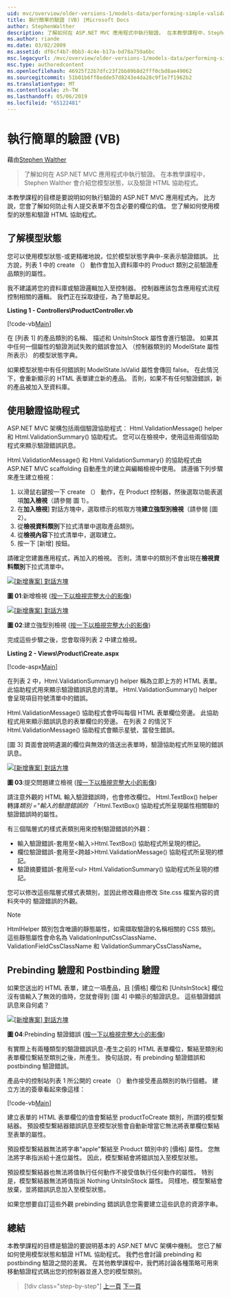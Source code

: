 ```yaml
---
uid: mvc/overview/older-versions-1/models-data/performing-simple-validation-vb
title: 執行簡單的驗證 (VB) |Microsoft Docs
author: StephenWalther
description: 了解如何在 ASP.NET MVC 應用程式中執行驗證。 在本教學課程中，Stephen Walther 會介紹您至模型狀態，並驗證 HTML 協助程式...
ms.author: riande
ms.date: 03/02/2009
ms.assetid: df6cf4b7-0bb3-4c4e-b17a-bd78a759a6bc
msc.legacyurl: /mvc/overview/older-versions-1/models-data/performing-simple-validation-vb
msc.type: authoredcontent
ms.openlocfilehash: 46925f22b7dfc23f2bb89b8d2fff0cbd8ae49062
ms.sourcegitcommit: 51b01b6ff8edde57d8243e4da28c9f1e7f1962b2
ms.translationtype: MT
ms.contentlocale: zh-TW
ms.lasthandoff: 05/06/2019
ms.locfileid: "65122481"
---
```

# <a name="performing-simple-validation-vb"></a>執行簡單的驗證 (VB)

藉由[Stephen Walther](https://github.com/StephenWalther)

> 了解如何在 ASP.NET MVC 應用程式中執行驗證。 在本教學課程中，Stephen Walther 會介紹您模型狀態，以及驗證 HTML 協助程式。

本教學課程的目標是要說明如何執行驗證的 ASP.NET MVC 應用程式內。 比方說，您會了解如何防止有人提交表單不包含必要的欄位的值。 您了解如何使用模型的狀態和驗證 HTML 協助程式。

## <a name="understanding-model-state"></a>了解模型狀態

您可以使用模型狀態-或更精確地說，位於模型狀態字典中-來表示驗證錯誤。 比方說，列表 1 中的 create （） 動作會加入資料庫中的 Product 類別之前驗證產品類別的屬性。

我不建議將您的資料庫或驗證邏輯加入至控制器。 控制器應該包含應用程式流程控制相關的邏輯。 我們正在採取捷徑，為了簡單起見。

**Listing 1 - Controllers\ProductController.vb**

[!code-vb[Main](performing-simple-validation-vb/samples/sample1.vb)]

在 [列表 1] 的產品類別的名稱、 描述和 UnitsInStock 屬性會進行驗證。 如果其中任何一個屬性的驗證測試失敗的錯誤會加入 （控制器類別的 ModelState 屬性所表示） 的模型狀態字典。

如果模型狀態中有任何錯誤則 ModelState.IsValid 屬性會傳回 false。 在此情況下，會重新顯示的 HTML 表單建立新的產品。 否則，如果不有任何驗證錯誤，新的產品被加入至資料庫。

## <a name="using-the-validation-helpers"></a>使用驗證協助程式

ASP.NET MVC 架構包括兩個驗證協助程式： Html.ValidationMessage() helper 和 Html.ValidationSummary() 協助程式。 您可以在檢視中，使用這些兩個協助程式來顯示驗證錯誤訊息。

Html.ValidationMessage() 和 Html.ValidationSummary() 的協助程式由 ASP.NET MVC scaffolding 自動產生的建立與編輯檢視中使用。 請遵循下列步驟來產生建立檢視：

1. 以滑鼠右鍵按一下 create （） 動作，在 Product 控制器，然後選取功能表選項**加入檢視**（請參閱 圖 1）。
2. 在**加入檢視**] 對話方塊中，選取標示的核取方塊**建立強型別檢視**（請參閱 [圖 2）。
3. 從**檢視資料類別**下拉式清單中選取產品類別。
4. 從**檢視內容**下拉式清單中，選取建立。
5. 按一下 [新增] 按鈕。

請確定您建置應用程式，再加入的檢視。 否則，清單中的類別不會出現在**檢視資料類別**下拉式清單中。

[![[新增專案] 對話方塊](performing-simple-validation-vb/_static/image1.jpg)](performing-simple-validation-vb/_static/image1.png)

**圖 01**:新增檢視 ([按一下以檢視完整大小的影像](performing-simple-validation-vb/_static/image2.png))

[![[新增專案] 對話方塊](performing-simple-validation-vb/_static/image2.jpg)](performing-simple-validation-vb/_static/image3.png)

**圖 02**:建立強型別檢視 ([按一下以檢視完整大小的影像](performing-simple-validation-vb/_static/image4.png))

完成這些步驟之後，您會取得列表 2 中建立檢視。

**Listing 2 - Views\Product\Create.aspx**

[!code-aspx[Main](performing-simple-validation-vb/samples/sample2.aspx)]

在列表 2 中，Html.ValidationSummary() helper 稱為立即上方的 HTML 表單。 此協助程式用來顯示驗證錯誤訊息的清單。 Html.ValidationSummary() helper 會呈現項目符號清單中的錯誤。

Html.ValidationMessage() 協助程式會呼叫每個 HTML 表單欄位旁邊。 此協助程式用來顯示錯誤訊息的表單欄位的旁邊。 在列表 2 的情況下 Html.ValidationMessage() 協助程式會顯示星號，當發生錯誤。

[圖 3] 頁面會說明遺漏的欄位與無效的值送出表單時，驗證協助程式所呈現的錯誤訊息。

[![[新增專案] 對話方塊](performing-simple-validation-vb/_static/image3.jpg)](performing-simple-validation-vb/_static/image5.png)

**圖 03**:提交問題建立檢視 ([按一下以檢視完整大小的影像](performing-simple-validation-vb/_static/image6.png))

請注意外觀的 HTML 輸入驗證錯誤時，也會修改欄位。 Html.TextBox() helper 轉譯*類別 ="輸入的驗證錯誤的 「* Html.TextBox() 協助程式所呈現屬性相關聯的驗證錯誤時的屬性。

有三個階層式的樣式表類別用來控制驗證錯誤的外觀：

- 輸入驗證錯誤-套用至&lt;輸入&gt;Html.TextBox() 協助程式所呈現的標記。
- 欄位驗證錯誤-套用至&lt;跨越&gt;Html.ValidationMessage() 協助程式所呈現的標記。
- 驗證摘要錯誤-套用至&lt;ul&gt; Html.ValidationSummary() 協助程式所呈現的標記。

您可以修改這些階層式樣式表類別，並因此修改藉由修改 Site.css 檔案內容的資料夾中的 驗證錯誤的外觀。

> [!NOTE] 
> 
> HtmlHelper 類別包含唯讀的靜態屬性，如需擷取驗證的名稱相關的 CSS 類別。 這些靜態屬性會命名為 ValidationInputCssClassName、 ValidationFieldCssClassName 和 ValidationSummaryCssClassName。

## <a name="prebinding-validation-and-postbinding-validation"></a>Prebinding 驗證和 Postbinding 驗證

如果您送出的 HTML 表單，建立一項產品，且 [價格] 欄位和 [UnitsInStock] 欄位沒有值輸入了無效的值時，您就會得到 [圖 4] 中顯示的驗證訊息。 這些驗證錯誤訊息來自何處？

[![[新增專案] 對話方塊](performing-simple-validation-vb/_static/image4.jpg)](performing-simple-validation-vb/_static/image7.png)

**圖 04**:Prebinding 驗證錯誤 ([按一下以檢視完整大小的影像](performing-simple-validation-vb/_static/image8.png))

有實際上有兩種類型的驗證錯誤訊息-產生之前的 HTML 表單欄位，繫結至類別和表單欄位繫結至類別之後，所產生。 換句話說，有 prebinding 驗證錯誤和 postbinding 驗證錯誤。

產品中的控制站列表 1 所公開的 create （） 動作接受產品類別的執行個體。 建立方法的簽章看起來像這樣：

[!code-vb[Main](performing-simple-validation-vb/samples/sample3.vb)]

建立表單的 HTML 表單欄位的值會繫結至 productToCreate 類別，所謂的模型繫結器。 預設模型繫結器錯誤訊息至模型狀態會自動新增當它無法將表單欄位繫結至表單的屬性。

預設模型繫結器無法將字串"apple"繫結至 Product 類別中的 [價格] 屬性。 您無法將字串指派給十進位屬性。 因此，模型繫結會將錯誤加入至模型狀態。

預設模型繫結器也無法將值執行任何動作不接受值執行任何動作的屬性。 特別是，模型繫結器無法將值指派 Nothing UnitsInStock 屬性。 同樣地，模型繫結會放棄，並將錯誤訊息加入至模型狀態。

如果您想要自訂這些外觀 prebinding 錯誤訊息您需要建立這些訊息的資源字串。

## <a name="summary"></a>總結

本教學課程的目標是驗證的要說明基本的 ASP.NET MVC 架構中機制。 您已了解如何使用模型狀態和驗證 HTML 協助程式。 我們也會討論 prebinding 和 postbinding 驗證之間的差異。 在其他教學課程中，我們將討論各種策略可用來移動驗證程式碼出您的控制器並進入您的模型類別。

> [!div class="step-by-step"]
> [上一頁](displaying-a-table-of-database-data-vb.md)
> [下一頁](validating-with-the-idataerrorinfo-interface-vb.md)
